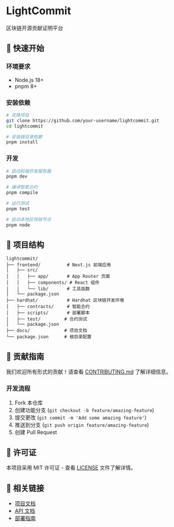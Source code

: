 # LightCommit

区块链开源贡献证明平台

## 🚀 快速开始

### 环境要求
- Node.js 18+
- pnpm 8+

### 安装依赖

```bash
# 克隆项目
git clone https://github.com/your-username/lightcommit.git
cd lightcommit

# 安装根目录依赖
pnpm install
```

### 开发
```bash
# 启动前端开发服务器
pnpm dev

# 编译智能合约
pnpm compile

# 运行测试
pnpm test

# 启动本地区块链节点
pnpm node
```

## 📁 项目结构

```
lightcommit/
├── frontend/          # Next.js 前端应用
│   ├── src/
│   │   ├── app/       # App Router 页面
│   │   ├── components/ # React 组件
│   │   └── lib/       # 工具函数
│   └── package.json
├── hardhat/           # Hardhat 区块链开发环境
│   ├── contracts/     # 智能合约
│   ├── scripts/       # 部署脚本
│   ├── test/         # 合约测试
│   └── package.json
├── docs/             # 项目文档
└── package.json      # 根目录配置
```

## 🤝 贡献指南

我们欢迎所有形式的贡献！请查看 [CONTRIBUTING.md](./CONTRIBUTING.md) 了解详细信息。

### 开发流程
1. Fork 本仓库
2. 创建功能分支 (`git checkout -b feature/amazing-feature`)
3. 提交更改 (`git commit -m 'Add some amazing feature'`)
4. 推送到分支 (`git push origin feature/amazing-feature`)
5. 创建 Pull Request

## 📄 许可证

本项目采用 MIT 许可证 - 查看 [LICENSE](LICENSE) 文件了解详情。

## 🔗 相关链接

- [项目文档](./docs/)
- [API 文档](./docs/api.md)
- [部署指南](./docs/deployment.md)